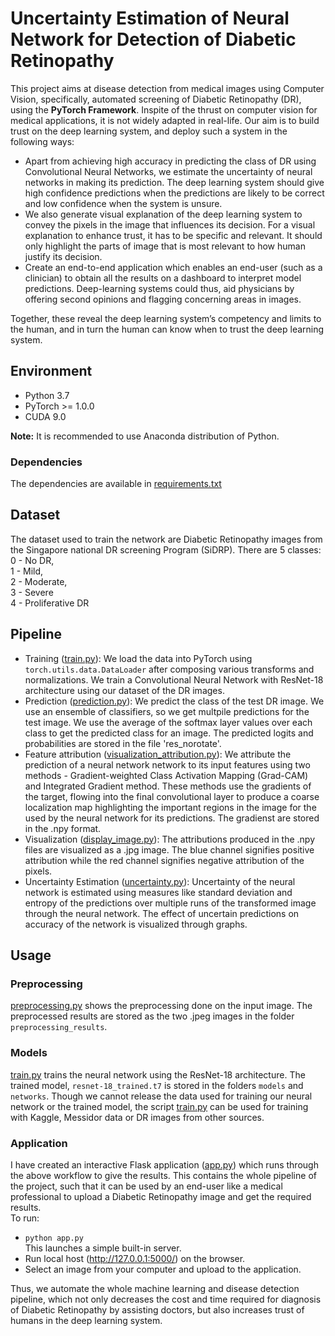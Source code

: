 # Uncertainty Estimation of Neural Network for Detection of Diabetic Retinopathy
This project aims at disease detection from medical images using Computer Vision, specifically, automated screening of Diabetic Retinopathy (DR), using the **PyTorch Framework**. Inspite of the thrust on computer vision for medical applications, it is not widely adapted in real-life. Our aim is to build trust on the deep learning system, and deploy such a system in the following ways:   
- Apart from achieving high accuracy in predicting the class of DR using Convolutional Neural Networks, we estimate the uncertainty of neural networks in making its prediction. The deep learning system should give high confidence predictions when the predictions are likely to be correct and low confidence when the system is unsure.   
- We also generate visual explanation of the deep learning system to convey the pixels in the image that influences its decision. For a visual explanation to enhance trust, it has to be specific and relevant. It should only highlight the parts of image that is most relevant to how human justify its decision.  
- Create an end-to-end application which enables an end-user (such as a clinician) to obtain all the results on a dashboard to interpret model predictions. Deep-learning systems could thus, aid physicians by offering second opinions and flagging concerning areas in images.  

Together, these reveal the deep learning system’s competency and limits to the human, and in turn the human can know when to trust the deep learning system.

## Environment
- Python 3.7  
- PyTorch >= 1.0.0  
- CUDA 9.0  

**Note:** It is recommended to use Anaconda distribution of Python.

### Dependencies
 The dependencies are available in [requirements.txt](https://github.com/asmitapoddar/uncertainty-estimation-DR/blob/master/requirements.txt)
 
 ## Dataset
 The dataset used to train the network are Diabetic Retinopathy images from the Singapore national DR screening Program (SiDRP).
 There are 5 classes:   
 0 - No DR,   
 1 - Mild,   
 2 - Moderate,   
 3 - Severe   
 4 - Proliferative DR
 
 ## Pipeline
 - Training ([train.py](https://github.com/asmitapoddar/uncertainty-estimation-DR/blob/master/train.py)): We load the data into PyTorch using ```torch.utils.data.DataLoader``` after composing various transforms and normalizations. We train a Convolutional Neural Network with ResNet-18 architecture using our dataset of the DR images.
 - Prediction ([prediction.py](https://github.com/asmitapoddar/uncertainty-estimation-DR/blob/master/prediction.py)): We predict the class of the test DR image. We use an ensemble of classifiers, so we get multpile predictions for the test image. We use the average of the softmax layer values over each class to get the predicted class for an image. The predicted logits and probabilities are stored in the file 'res_norotate'.
 - Feature attribution ([visualization_attribution.py](https://github.com/asmitapoddar/uncertainty-estimation-DR/blob/master/visualization_attribution.py)): We attribute the prediction of a neural network network to its input features using two methods - Gradient-weighted Class Activation Mapping (Grad-CAM) and Integrated Gradient method. These methods use the gradients of the target, flowing into the final convolutional layer to produce a coarse localization map highlighting the important regions in the image for the used by the neural network for its predictions. The gradienst are stored in the .npy format.
 - Visualization ([display_image.py](https://github.com/asmitapoddar/uncertainty-estimation-DR/blob/master/display_image.py)): The attributions produced in the .npy files are visualized as a .jpg image. The blue channel signifies positive attribution while the red channel signifies negative attribution of the pixels.
 - Uncertainty Estimation ([uncertainty.py](https://github.com/asmitapoddar/uncertainty-estimation-DR/blob/master/uncertainty.py)): Uncertainty of the neural network is estimated using measures like standard deviation and entropy of the predictions over multiple runs of the transformed image through the neural network. The effect of uncertain predictions on accuracy of the network is visualized through graphs.
 
 ## Usage
### Preprocessing
[preprocessing.py](https://github.com/asmitapoddar/uncertainty-estimation-DR/blob/master/preprocessing.py) shows the preprocessing done on the input image. The preprocessed results are stored as the two .jpeg images in the folder ```preprocessing_results```.
### Models  
[train.py](https://github.com/asmitapoddar/uncertainty-estimation-DR/blob/master/train.py) trains the neural network using the ResNet-18 architecture. The trained model, ```resnet-18_trained.t7``` is stored in the folders ```models``` and ```networks```. Though we cannot release the data used for training our neural network or the trained model, the script [train.py](https://github.com/asmitapoddar/uncertainty-estimation-DR/blob/master/train.py) can be used for training with Kaggle, Messidor data or DR images from other sources.
### Application
I have created an interactive Flask application ([app.py](https://github.com/asmitapoddar/uncertainty-estimation-DR/blob/master/app.py)) which runs through the above workflow to give the results. This contains the whole pipeline of the project, such that it can be used by an end-user like a medical professional to upload a Diabetic Retinopathy image and get the required results.   
To run:
- ```python app.py```  
  This launches a simple built-in server.
- Run local host (http://127.0.0.1:5000/) on the browser.  
- Select an image from your computer and upload to the application.  

Thus, we automate the whole machine learning and disease detection pipeline, which not only decreases the cost and time required for diagnosis of Diabetic Retinopathy by assisting doctors, but also increases trust of humans in the deep learning system.
